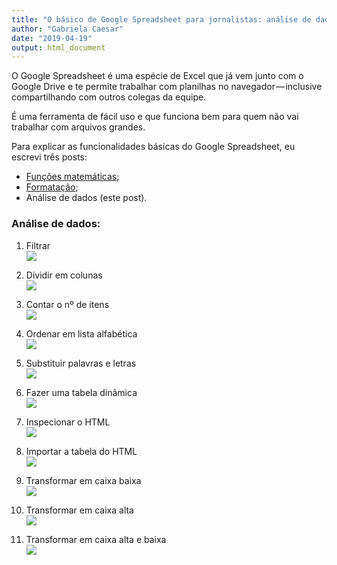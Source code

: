 ```yaml
---
title: "O básico de Google Spreadsheet para jornalistas: análise de dados"
author: "Gabriela Caesar"
date: "2019-04-19"
output: html_document
---
```



O Google Spreadsheet é uma espécie de Excel que já vem junto com o Google Drive e te permite trabalhar com planilhas no navegador — inclusive compartilhando com outros colegas da equipe.   

É uma ferramenta de fácil uso e que funciona bem para quem não vai trabalhar com arquivos grandes.   

Para explicar as funcionalidades básicas do Google Spreadsheet, eu escrevi três posts:   

* [Funções matemáticas](https://medium.com/@gabrielacaesar/o-b%C3%A1sico-de-google-spreadsheet-para-jornalistas-fun%C3%A7%C3%B5es-matem%C3%A1ticas-e3b87e5371d6);   
* [Formatação](https://medium.com/@gabrielacaesar/o-b%C3%A1sico-de-google-spreadsheet-para-jornalistas-formata%C3%A7%C3%A3o-98e2700691b7);   
* Análise de dados (este post).  

### Análise de dados:  
1) Filtrar  
![](https://cdn-images-1.medium.com/max/1600/1*HvOK9rekYOGdtG1DRteVuQ.gif)   

2) Dividir em colunas   
![](https://cdn-images-1.medium.com/max/1600/1*6k06kKqOyhstjEkCK3LBLQ.gif)   

3) Contar o nº de itens   
![](https://cdn-images-1.medium.com/max/1600/1*d8hEkWstJJvMkeMJd8X7Pw.gif)   

4) Ordenar em lista alfabética   
![](https://cdn-images-1.medium.com/max/1600/1*d8hEkWstJJvMkeMJd8X7Pw.gif)   

5) Substituir palavras e letras   
![](https://cdn-images-1.medium.com/max/1600/1*LIVv8xBP0bht9yXrwxM1tQ.gif)   

6) Fazer uma tabela dinâmica   
![](https://cdn-images-1.medium.com/max/1600/1*KzAJAEWobKtI1x7Nx7-RAw.gif)   

7) Inspecionar o HTML   
![](https://cdn-images-1.medium.com/max/1600/1*-DBmn3NaqQSXYcii8heDBw.gif)   

8) Importar a tabela do HTML   
![](https://cdn-images-1.medium.com/max/1600/1*DxiEVcgg3o2hV17a3LpeeQ.gif)   

9) Transformar em caixa baixa   
![](https://cdn-images-1.medium.com/max/1600/1*JQWmKr6VRdnngrsc1Z4_iQ.gif)   

10) Transformar em caixa alta   
![](https://cdn-images-1.medium.com/max/1600/1*aNtk8Ma8BDiLVL-_yV58QQ.gif)   

11) Transformar em caixa alta e baixa   
![](https://cdn-images-1.medium.com/max/1600/1*r3-EYJtDSiW89y2IA2Lcng.gif)   
